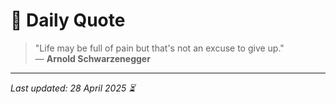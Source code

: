 # 📜 Daily Quote

> "Life may be full of pain but that's not an excuse to give up."  
> — **Arnold Schwarzenegger**

---

_Last updated: 28 April 2025 ⏳_
